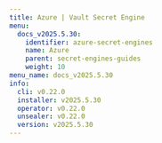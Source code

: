 ```yaml
---
title: Azure | Vault Secret Engine
menu:
  docs_v2025.5.30:
    identifier: azure-secret-engines
    name: Azure
    parent: secret-engines-guides
    weight: 10
menu_name: docs_v2025.5.30
info:
  cli: v0.22.0
  installer: v2025.5.30
  operator: v0.22.0
  unsealer: v0.22.0
  version: v2025.5.30
---
```


